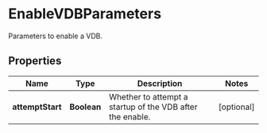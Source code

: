 

# EnableVDBParameters

Parameters to enable a VDB.

## Properties

Name | Type | Description | Notes
------------ | ------------- | ------------- | -------------
**attemptStart** | **Boolean** | Whether to attempt a startup of the VDB after the enable. |  [optional]



